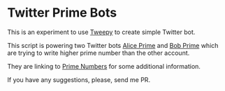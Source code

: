 # Twitter Prime Bots

This is an experiment to use [Tweepy](http://www.tweepy.org/) to create simple Twitter bot.

This script is powering two Twitter bots [Alice Prime](https://twitter.com/AlicePrimes) and [Bob Prime](https://twitter.com/BobPrimes) which are trying to write higher prime number than the other account.

They are linking to [Prime Numbers](https://prime-numbers.info) for some additional information.

If you have any suggestions, please, send me PR.


